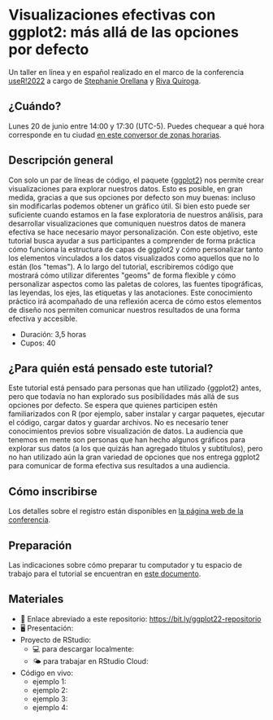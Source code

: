 # Visualizaciones efectivas con ggplot2: más allá de las opciones por defecto
Un taller en línea y en español realizado en el marco de la conferencia [useR!2022](https://user2022.r-project.org/) a cargo de [Stephanie Orellana](https://sporella.xyz/) y [Riva Quiroga](https://twitter.com/rivaquiroga). 

## ¿Cuándo?
Lunes 20 de junio entre 14:00 y 17:30 (UTC-5). Puedes chequear a qué hora corresponde en tu ciudad [en este conversor de zonas horarias](https://everytimezone.com/s/f95061be).

## Descripción general
Con solo un par de líneas de código, el paquete {[ggplot2](https://ggplot2.tidyverse.org/)} nos permite crear visualizaciones para explorar nuestros datos. Esto es posible, en gran medida, gracias a que sus opciones por defecto son muy buenas: incluso sin modificarlas podemos obtener un gráfico útil. Si bien esto puede ser suficiente cuando estamos en la fase exploratoria de nuestros análisis, para desarrollar visualizaciones que comuniquen nuestros datos de manera efectiva se hace necesario mayor personalización. Con este objetivo, este tutorial busca ayudar a sus participantes a comprender de forma práctica cómo funciona la estructura de capas de ggplot2 y cómo personalizar tanto los elementos vinculados a los datos visualizados como aquellos que no lo están (los "temas"). A lo largo del tutorial, escribiremos código que mostrará cómo utilizar diferentes "geoms" de forma flexible y cómo personalizar aspectos como las paletas de colores, las fuentes tipográficas, las leyendas, los ejes, las etiquetas y las anotaciones. Este conocimiento práctico irá acompañado de una reflexión acerca de cómo estos elementos de diseño nos permiten comunicar nuestros resultados de una forma efectiva y accesible. 

* Duración: 3,5 horas
* Cupos: 40

## ¿Para quién está pensado este tutorial?
Este tutorial está pensado para personas que han utilizado {ggplot2} antes, pero que todavía no han explorado sus posibilidades más allá de sus opciones por defecto. Se espera que quienes participen estén familiarizados con R (por ejemplo, saber instalar y cargar paquetes, ejecutar el código, cargar datos y guardar archivos. No es necesario tener conocimientos previos sobre visualización de datos. La audiencia que tenemos en mente son personas que han hecho algunos gráficos para explorar sus datos (a los que quizás han agregado títulos y subtítulos), pero no han utilizado aún la gran variedad de opciones que nos entrega ggplot2 para comunicar de forma efectiva sus resultados a una audiencia.

## Cómo inscribirse
Los detalles sobre el registro están disponibles en [la página web de la conferencia](https://user2022.r-project.org/participate/registration/).

## Preparación
Las indicaciones sobre cómo preparar tu computador y tu espacio de trabajo para el tutorial se encuentran en [este documento](https://github.com/sporella/user2022_ggplot_avanzado/blob/main/preparacion.md).  

## Materiales

- 📁 Enlace abreviado a este repositorio: https://bit.ly/ggplot22-repositorio
- 🖥️ Presentación:
- Proyecto de RStudio:
  - 💻 para descargar localmente:
  - 🌤️ para trabajar en RStudio Cloud:
- Código en vivo:
  - ejemplo 1:
  - ejemplo 2:
  - ejemplo 3:
  - ejemplo 4:

